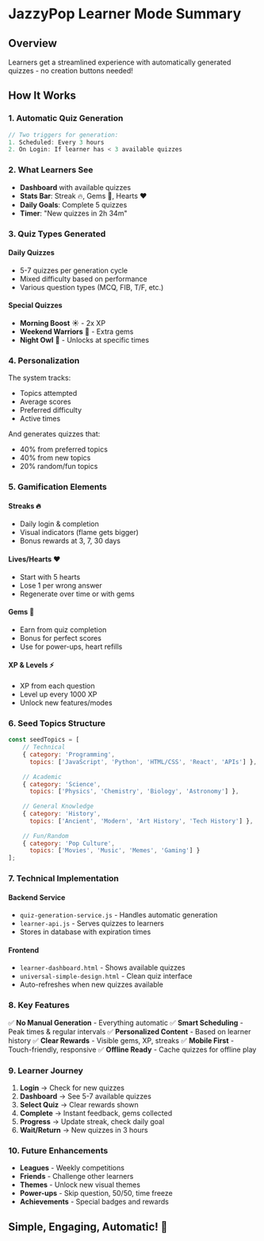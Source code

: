 # JazzyPop Learner Mode Summary

## Overview
Learners get a streamlined experience with automatically generated quizzes - no creation buttons needed!

## How It Works

### 1. Automatic Quiz Generation
```javascript
// Two triggers for generation:
1. Scheduled: Every 3 hours
2. On Login: If learner has < 3 available quizzes
```

### 2. What Learners See
- **Dashboard** with available quizzes
- **Stats Bar**: Streak 🔥, Gems 💎, Hearts ❤️
- **Daily Goals**: Complete 5 quizzes
- **Timer**: "New quizzes in 2h 34m"

### 3. Quiz Types Generated

#### Daily Quizzes
- 5-7 quizzes per generation cycle
- Mixed difficulty based on performance
- Various question types (MCQ, FIB, T/F, etc.)

#### Special Quizzes
- **Morning Boost** ☀️ - 2x XP
- **Weekend Warriors** 🎉 - Extra gems
- **Night Owl** 🌙 - Unlocks at specific times

### 4. Personalization

The system tracks:
- Topics attempted
- Average scores
- Preferred difficulty
- Active times

And generates quizzes that:
- 40% from preferred topics
- 40% from new topics
- 20% random/fun topics

### 5. Gamification Elements

#### Streaks 🔥
- Daily login & completion
- Visual indicators (flame gets bigger)
- Bonus rewards at 3, 7, 30 days

#### Lives/Hearts ❤️
- Start with 5 hearts
- Lose 1 per wrong answer
- Regenerate over time or with gems

#### Gems 💎
- Earn from quiz completion
- Bonus for perfect scores
- Use for power-ups, heart refills

#### XP & Levels ⚡
- XP from each question
- Level up every 1000 XP
- Unlock new features/modes

### 6. Seed Topics Structure

```javascript
const seedTopics = [
    // Technical
    { category: 'Programming', 
      topics: ['JavaScript', 'Python', 'HTML/CSS', 'React', 'APIs'] },
    
    // Academic
    { category: 'Science', 
      topics: ['Physics', 'Chemistry', 'Biology', 'Astronomy'] },
    
    // General Knowledge
    { category: 'History', 
      topics: ['Ancient', 'Modern', 'Art History', 'Tech History'] },
    
    // Fun/Random
    { category: 'Pop Culture', 
      topics: ['Movies', 'Music', 'Memes', 'Gaming'] }
];
```

### 7. Technical Implementation

#### Backend Service
- `quiz-generation-service.js` - Handles automatic generation
- `learner-api.js` - Serves quizzes to learners
- Stores in database with expiration times

#### Frontend
- `learner-dashboard.html` - Shows available quizzes
- `universal-simple-design.html` - Clean quiz interface
- Auto-refreshes when new quizzes available

### 8. Key Features

✅ **No Manual Generation** - Everything automatic
✅ **Smart Scheduling** - Peak times & regular intervals
✅ **Personalized Content** - Based on learner history
✅ **Clear Rewards** - Visible gems, XP, streaks
✅ **Mobile First** - Touch-friendly, responsive
✅ **Offline Ready** - Cache quizzes for offline play

### 9. Learner Journey

1. **Login** → Check for new quizzes
2. **Dashboard** → See 5-7 available quizzes
3. **Select Quiz** → Clear rewards shown
4. **Complete** → Instant feedback, gems collected
5. **Progress** → Update streak, check daily goal
6. **Wait/Return** → New quizzes in 3 hours

### 10. Future Enhancements

- **Leagues** - Weekly competitions
- **Friends** - Challenge other learners
- **Themes** - Unlock new visual themes
- **Power-ups** - Skip question, 50/50, time freeze
- **Achievements** - Special badges and rewards

## Simple, Engaging, Automatic! 🎉